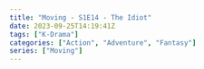 ```yaml
---
title: "Moving - S1E14 - The Idiot"
date: 2023-09-25T14:19:41Z
tags: ["K-Drama"]
categories: ["Action", "Adventure", "Fantasy"]
series: ["Moving"]
---
```



<mux-player stream-type="on-demand"
  src="https://kp3d-my.sharepoint.com/personal/ryoo_kp3d_onmicrosoft_com/_layouts/15/download.aspx?share=EXw6r5MOfS1Ikak1d3UjOj0Bqq9GN2lLVgx2UkrdusVJGw" metadata-video-title="Moving - S1E14 - The Idiot" prefer-playback="mse" controls>
  </mux-player>
  
  
  <script src="https://cdn.jsdelivr.net/npm/@mux/mux-player"></script>
  
 <script id="auwLJZvgFm01st8ibcNBlgV7hie46aIGEkgYu019bS00U4" type="application/ld+json">
 {
  "@context": "https://schema.org/",
  "@type": "VideoObject",
  "name": "Moving - S1E14 - The Idiot",
  "contentUrl": "https://stream.mux.com/auwLJZvgFm01st8ibcNBlgV7hie46aIGEkgYu019bS00U4.m3u8",
  "thumbnailUrl": "https://www.themoviedb.org/t/p/original/vDJE7JPnPc6fJBMBXdSltYM6yL6.jpg?width=314&fit_mode=preserve&time=25",
  "uploadDate": "2023-09-25T14:19:41Z",
}

</script>

